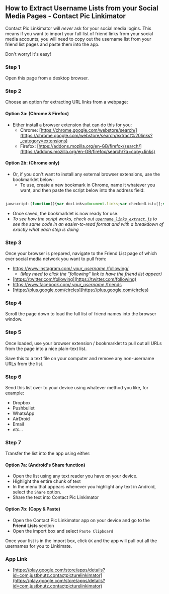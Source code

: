 ## How to Extract Username Lists from your Social Media Pages - Contact Pic Linkimator

Contact Pic Linkimator will *never* ask for your social media logins. This means if you want to import your full list of friend links from your social media accounts; you will need to copy out the username list from your friend list pages and paste them into the app. 

Don't worry! It's easy!

### Step 1
Open this page from a desktop browser.

### Step 2
Choose an option for extracting URL links from a webpage:

#### Option 2a: (Chrome & Firefox)
 - Either install a browser extension that can do this for you:
   - Chrome: [https://chrome.google.com/webstore/search/](https://chrome.google.com/webstore/search/extract%20links?_category=extensions)
   - Firefox: [https://addons.mozilla.org/en-GB/firefox/search/](https://addons.mozilla.org/en-GB/firefox/search/?q=copy+links)

#### Option 2b: (Chrome only)
- Or, if you don't want to install any external browser extensions, use the bookmarklet below:
  - To use, create a new bookmark in Chrome, name it whatever you want, and then paste the script below into the address field:

```javascript

javascript:(function(){var docLinks=document.links;var checkedList=[];var checkLink;var newDoc=window.open().document;for(var i=0;i<docLinks.length;i++){checkLink=docLinks[i].href;if(checkLink.indexOf('?')>0){checkLink=checkLink.substring(0,checkLink.indexOf('?'));} if(checkLink&&!checkedList.includes(checkLink)){newDoc.writeln(checkLink);newDoc.writeln('<br />');checkedList.push(checkLink);}} newDoc.close();})();

```

  - Once saved, the bookmarklet is now ready for use.
  - *To see how the script works, check out [`username_links_extract.js`](username_links_extract.js) to see the same code in an easier-to-read format and with a breakdown of exactly what each step is doing*

### Step 3
Once your browser is prepared, navigate to the Friend List page of which ever social media network you want to pull from:

 - [https://www.instagram.com/ *your_username* /following/](https://www.instagram.com/_your_username_here_/following/)
   - *(May need to click the "following" link to have the friend list appear)*
 - [https://twitter.com/following](https://twitter.com/following)
 - [https://www.facebook.com/ *your_username* /friends](https://www.facebook.com/_your_username_here_/friends)
 - [https://plus.google.com/circles](https://plus.google.com/circles)

### Step 4
Scroll the page down to load the full list of friend names into the browser window.

### Step 5
Once loaded, use your browser extension / bookmarklet to pull out all URLs from the page into a nice plain-text list.

Save this to a text file on your computer and remove any non-username URLs from the list.

### Step 6
Send this list over to your device using whatever method you like, for example:

 - Dropbox
 - Pushbullet
 - WhatsApp
 - AirDroid
 - Email
 - *etc...*

### Step 7
Transfer the list into the app using either:

#### Option 7a: (Android's Share function)
  - Open the list using any text reader you have on your device.
  - Highlight the entire chunk of text
  - In the menu that appears whenever you highlight any text in Android, select the `Share` option.
  - Share the text into Contact Pic Linkimator

#### Option 7b: (Copy & Paste)
  - Open the Contact Pic Linkimator app on your device and go to the **Friend Lists** section
  - Open the import box and select `Paste Clipboard`

Once your list is in the import box, click `OK` and the app will pull out all the usernames for you to Linkimate.

### App Link
 - [https://play.google.com/store/apps/details?id=com.justbnutz.contactpicturelinkimator](https://play.google.com/store/apps/details?id=com.justbnutz.contactpicturelinkimator)
